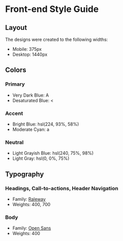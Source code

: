 # Front-end Style Guide

## Layout

The designs were created to the following widths:

- Mobile: 375px
- Desktop: 1440px

## Colors

### Primary

- Very Dark Blue: A
- Desaturated Blue: < 

### Accent

- Bright Blue: hsl(224, 93%, 58%)
- Moderate Cyan: a

### Neutral

- Light Grayish Blue: hsl(240, 75%, 98%)
- Light Gray: hsl(0, 0%, 75%)

## Typography

### Headings, Call-to-actions, Header Navigation

- Family: [Raleway](https://fonts.google.com/specimen/Raleway)
- Weights: 400, 700

### Body

- Family: [Open Sans](https://fonts.google.com/specimen/Open+Sans)
- Weights: 400